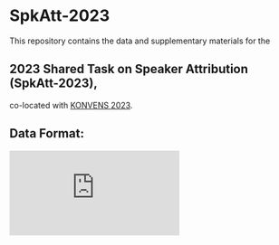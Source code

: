 # SpkAtt-2023

This repository contains the data and supplementary materials for the 

## 2023 Shared Task on Speaker Attribution (SpkAtt-2023),

co-located with [KONVENS 2023](https://www.thi.de/konvens-2023/).


## Data Format:

![alt text](https://github.com/umanlp/SpkAtt-2023/img/json-format-task1.pdf "Data format task 1")

